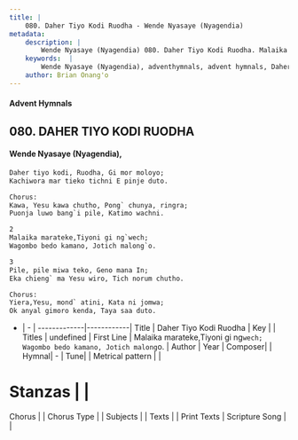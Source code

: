 ```yaml
---
title: |
    080. Daher Tiyo Kodi Ruodha - Wende Nyasaye (Nyagendia)
metadata:
    description: |
        Wende Nyasaye (Nyagendia) 080. Daher Tiyo Kodi Ruodha. Malaika marateke,Tiyoni gi ng`wech; Wagombo bedo kamano, Jotich malong`o.  
    keywords:  |
        Wende Nyasaye (Nyagendia), adventhymnals, advent hymnals, Daher Tiyo Kodi Ruodha, Malaika marateke,Tiyoni gi ng`wech; Wagombo bedo kamano, Jotich malong`o.. 
    author: Brian Onang'o
---
```


#### Advent Hymnals
## 080. DAHER TIYO KODI RUODHA
####  Wende Nyasaye (Nyagendia),

```txt
Daher tiyo kodi, Ruodha, Gi mor moloyo;
Kachiwora mar tieko tichni E pinje duto.

Chorus:
Kawa, Yesu kawa chutho, Pong` chunya, ringra;
Puonja luwo bang`i pile, Katimo wachni.

2
Malaika marateke,Tiyoni gi ng`wech;
Wagombo bedo kamano, Jotich malong`o.

3
Pile, pile miwa teko, Geno mana In;
Eka chieng` ma Yesu wiro, Tich norum chutho.

Chorus:
Yiera,Yesu, mond` atini, Kata ni jomwa;
Ok anyal gimoro kenda, Taya saa duto.


```

- |   -  |
-------------|------------|
Title | Daher Tiyo Kodi Ruodha |
Key |  |
Titles | undefined |
First Line | Malaika marateke,Tiyoni gi ng`wech; Wagombo bedo kamano, Jotich malong`o. |
Author | 
Year | 
Composer| |
Hymnal|  - |
Tune|  |
Metrical pattern | |
# Stanzas |  |
Chorus |  |
Chorus Type |  |
Subjects | |
Texts |  |
Print Texts | 
Scripture Song |  |
    
